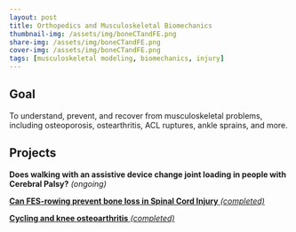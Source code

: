 ```yaml
---
layout: post
title: Orthopedics and Musculoskeletal Biomechanics
thumbnail-img: /assets/img/boneCTandFE.png
share-img: /assets/img/boneCTandFE.png
cover-img: /assets/img/boneCTandFE.png
tags: [musculoskeletal modeling, biomechanics, injury]
---
```


## Goal

To understand, prevent, and recover from musculoskeletal problems, including osteoporosis, ostearthritis, ACL ruptures, ankle sprains, and more.


## Projects
**Does walking with an assistive device change joint loading in people with Cerebral Palsy?** *(ongoing)*

[**Can FES-rowing prevent bone loss in Spinal Cord Injury** *(completed)*](https://doctorfang.github.io/2022-06-15-FES/)

[**Cycling and knee osteoarthritis** *(completed)*](https://doctorfang.github.io/2022-06-15-FES/)


